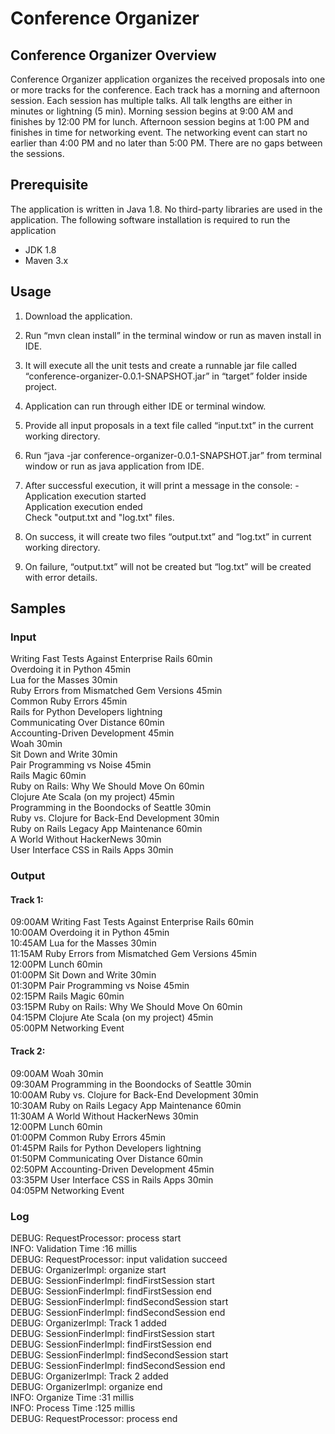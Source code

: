 # Conference Organizer

## Conference Organizer Overview 

Conference Organizer application organizes the received proposals into one or more tracks for the
conference. Each track has a morning and afternoon session. Each session has multiple talks. All talk
lengths are either in minutes or lightning (5 min). Morning session begins at 9:00 AM and finishes by
12:00 PM for lunch. Afternoon session begins at 1:00 PM and finishes in time for networking event. The
networking event can start no earlier than 4:00 PM and no later than 5:00 PM. There are no gaps
between the sessions.

## Prerequisite

The application is written in Java 1.8. No third-party libraries are used in the application. The following
software installation is required to run the application  
- JDK 1.8
- Maven 3.x

## Usage

1. Download the application.  

2. Run “mvn clean install” in the terminal window or run as maven install in IDE.  

3. It will execute all the unit tests and create a runnable jar file called “conference-organizer-0.0.1-SNAPSHOT.jar” in “target” folder inside project.  

4. Application can run through either IDE or terminal window.  

5. Provide all input proposals in a text file called “input.txt” in the current working directory.  

6. Run “java -jar conference-organizer-0.0.1-SNAPSHOT.jar” from terminal window or run as java application from IDE.  

7. After successful execution, it will print a message in the console: -  
    Application execution started  
    Application execution ended  
    Check "output.txt and "log.txt" files.  

8. On success, it will create two files “output.txt” and “log.txt” in current working directory.  

9. On failure, “output.txt” will not be created but “log.txt” will be created with error details.  

## Samples

### Input

Writing Fast Tests Against Enterprise Rails 60min  
Overdoing it in Python 45min  
Lua for the Masses 30min  
Ruby Errors from Mismatched Gem Versions 45min  
Common Ruby Errors 45min  
Rails for Python Developers lightning  
Communicating Over Distance 60min  
Accounting-Driven Development 45min  
Woah 30min  
Sit Down and Write 30min  
Pair Programming vs Noise 45min  
Rails Magic 60min  
Ruby on Rails: Why We Should Move On 60min  
Clojure Ate Scala (on my project) 45min  
Programming in the Boondocks of Seattle 30min  
Ruby vs. Clojure for Back-End Development 30min  
Ruby on Rails Legacy App Maintenance 60min  
A World Without HackerNews 30min  
User Interface CSS in Rails Apps 30min  

### Output

#### Track 1:
09:00AM Writing Fast Tests Against Enterprise Rails 60min  
10:00AM Overdoing it in Python 45min  
10:45AM Lua for the Masses 30min  
11:15AM Ruby Errors from Mismatched Gem Versions 45min  
12:00PM Lunch 60min  
01:00PM Sit Down and Write 30min  
01:30PM Pair Programming vs Noise 45min  
02:15PM Rails Magic 60min  
03:15PM Ruby on Rails: Why We Should Move On 60min  
04:15PM Clojure Ate Scala (on my project) 45min  
05:00PM Networking Event  
#### Track 2:
09:00AM Woah 30min  
09:30AM Programming in the Boondocks of Seattle 30min  
10:00AM Ruby vs. Clojure for Back-End Development 30min  
10:30AM Ruby on Rails Legacy App Maintenance 60min  
11:30AM A World Without HackerNews 30min  
12:00PM Lunch 60min  
01:00PM Common Ruby Errors 45min  
01:45PM Rails for Python Developers lightning  
01:50PM Communicating Over Distance 60min  
02:50PM Accounting-Driven Development 45min  
03:35PM User Interface CSS in Rails Apps 30min  
04:05PM Networking Event  

### Log

DEBUG: RequestProcessor: process start  
INFO: Validation Time :16 millis  
DEBUG: RequestProcessor: input validation succeed  
DEBUG: OrganizerImpl: organize start  
DEBUG: SessionFinderImpl: findFirstSession start  
DEBUG: SessionFinderImpl: findFirstSession end  
DEBUG: SessionFinderImpl: findSecondSession start  
DEBUG: SessionFinderImpl: findSecondSession end  
DEBUG: OrganizerImpl: Track 1 added  
DEBUG: SessionFinderImpl: findFirstSession start  
DEBUG: SessionFinderImpl: findFirstSession end  
DEBUG: SessionFinderImpl: findSecondSession start  
DEBUG: SessionFinderImpl: findSecondSession end  
DEBUG: OrganizerImpl: Track 2 added  
DEBUG: OrganizerImpl: organize end  
INFO: Organize Time :31 millis  
INFO: Process Time :125 millis  
DEBUG: RequestProcessor: process end  
